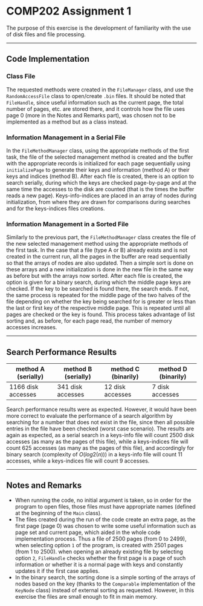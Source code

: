 # COMP202 Assignment 1

The purpose of this exercise is the development of familiarity with the use of disk files and file processing.

---

## Code Implementation

### Class File

The requested methods were created in the `FileManager` class, and use the `RandomAccessFile` class to open/create `.bin` files. It should be noted that `FileHandle`, since useful information such as the current page, the total number of pages, etc. are stored there, and it controls how the file uses page 0 (more in the Notes and Remarks part), was chosen not to be implemented as a method but as a class instead.

### Information Management in a Serial File

In the `FileMethodManager` class, using the appropriate methods of the first task, the file of the selected management method is created and the buffer with the appropriate records is initialized for each page sequentially using `initializePage` to generate their keys and information (method A) or their keys and indices (method B). After each file is created, there is an option to search serially, during which the keys are checked page-by-page and at the same time the accesses to the disk are counted (that is the times the buffer reads a new page). Keys-info-indices are placed in an array of nodes during initialization, from where they are drawn for comparisons during searches and for the keys-indices files creations.

### Information Management in a Sorted File

Similarly to the previous part, the `FileMethodManager` class creates the file of the new selected management method using the appropriate methods of the first task. In the case that a file (type A or B) already exists and is not created in the current run, all the pages in the buffer are read sequentially so that the arrays of nodes are also updated. Then a simple sort is done on these arrays and a new initialization is done in the new file in the same way as before but with the arrays now sorted. After each file is created, the option is given for a binary search, during which the middle page keys are checked. If the key to be searched is found there, the search ends. If not, the same process is repeated for the middle page of the two halves of the file depending on whether the key being searched for is greater or less than the last or first key of the respective middle page. This is repeated until all pages are checked or the key is found. This process takes advantage of list sorting and, as before, for each page read, the number of memory accesses increases.

---

## Search Performance Results

| method A (serially) | method B (serially) | method C (binarily) | method D (binarily) |
|---------------------|---------------------|---------------------|---------------------|
| 1166 disk accesses  | 341 disk accesses   | 12 disk accesses    | 7 disk accesses     |

Search performance results were as expected. However, it would have been more correct to evaluate the performance of a search algorithm by searching for a number that does not exist in the file, since then all possible entries in the file have been checked (worst case scenario). The results are again as expected, as a serial search in a keys-info file will count 2500 disk accesses (as many as the pages of this file), while a keys-indices file will count 625 accesses (as many as the pages of this file), and accordingly for binary search (complexity of $O(log2(n))$) in a keys-info file will count 11 accesses, while a keys-indices file will count 9 accesses.

---

## Notes and Remarks

- When running the code, no initial argument is taken, so in order for the program to open files, those files must have appropriate names (defined at the beginning of the `Main` class).
- The files created during the run of the code create an extra page, as the first page (page 0) was chosen to write some useful information such as page set and current page, which aided in the whole code implementation process. Thus a file of 2500 pages (from 0 to 2499), when selecting option `1` of the program, is created with 2501 pages (from 1 to 2500). when opening an already existing file by selecting option `2`, `FileHandle` checks whether the first page is a page of such information or whether it is a normal page with keys and constantly updates it if the first case applies.
- In the binary search, the sorting done is a simple sorting of the arrays of nodes based on the key (thanks to the `Comparable` implementation of the `KeyNode` class) instead of external sorting as requested. However, in this exercise the files are small enough to fit in main memory.
